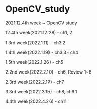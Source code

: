 # OpenCV_study
2021.12.4th week ~ OpenCV study

12.4th week(2021.12.28) - ch1, 2

1.3rd week(2022.1.11) - ch3.2

1.4th week(2022.1.19) - ch3.3~ ch4

1.5th week(2022.1.26) - ch5

2.2nd week(2022.2.10) - ch6, Review 1~6

2.3rd week(2022.2.17) - ch7

3.3rd week(2022.3.15) - ch8, ch9.1

4.4th week(2022.4.26) - ch11
